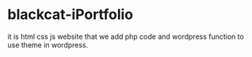 # blackcat-iPortfolio
 it is html css js website that we add php code and wordpress function to use theme in wordpress.
